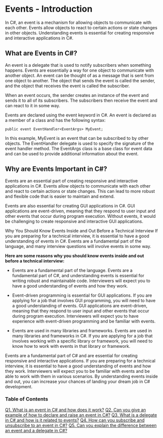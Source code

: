 # Events - Introduction

In C#, an event is a mechanism for allowing objects to communicate with each other. Events allow objects to react to certain actions or state changes in other objects. Understanding events is essential for creating responsive and interactive applications in C#.

## What are Events in C#?
An event is a delegate that is used to notify subscribers when something happens. Events are essentially a way for one object to communicate with another object. An event can be thought of as a message that is sent from one object to another. The object that sends the event is called the sender, and the object that receives the event is called the subscriber.

When an event occurs, the sender creates an instance of the event and sends it to all of its subscribers. The subscribers then receive the event and can react to it in some way.

Events are declared using the event keyword in C#. An event is declared as a member of a class and has the following syntax:

```
public event EventHandler<EventArgs> MyEvent;
```

In this example, MyEvent is an event that can be subscribed to by other objects. The EventHandler delegate is used to specify the signature of the event handler method. The EventArgs class is a base class for event data and can be used to provide additional information about the event.

## Why are Events Important in C#?
Events are an essential part of creating responsive and interactive applications in C#. Events allow objects to communicate with each other and react to certain actions or state changes. This can lead to more robust and flexible code that is easier to maintain and extend.

Events are also essential for creating GUI applications in C#. GUI applications are event-driven, meaning that they respond to user input and other events that occur during program execution. Without events, it would be challenging to create responsive and interactive GUI applications.

Why You Should Know Events Inside and Out Before a Technical Interview
If you are preparing for a technical interview, it is essential to have a good understanding of events in C#. Events are a fundamental part of the language, and many interview questions will involve events in some way.

**Here are some reasons why you should know events inside and out before a technical interview:**

+ Events are a fundamental part of the language.
Events are a fundamental part of C#, and understanding events is essential for writing robust and maintainable code. Interviewers will expect you to have a good understanding of events and how they work.

+ Event-driven programming is essential for GUI applications.
If you are applying for a job that involves GUI programming, you will need to have a good understanding of events. GUI applications are event-driven, meaning that they respond to user input and other events that occur during program execution. Interviewers will expect you to have experience with event-driven programming and be familiar with events.

+ Events are used in many libraries and frameworks.
Events are used in many libraries and frameworks in C#. If you are applying for a job that involves working with a specific library or framework, you will need to know how to work with events in that library or framework.

Events are a fundamental part of C# and are essential for creating responsive and interactive applications. If you are preparing for a technical interview, it is essential to have a good understanding of events and how they work. Interviewers will expect you to be familiar with events and be able to work with them in various scenarios. By understanding events inside and out, you can increase your chances of landing your dream job in C# development.

### Table of Contents
[Q1. What is an event in C# and how does it work?](https://github.com/rcallaby/CSharp-Interview-Questions/blob/main/Events/EV-Question1.md)
[Q2. Can you give an example of how to declare and raise an event in C#?](https://github.com/rcallaby/CSharp-Interview-Questions/blob/main/Events/EV-Question2.md)
[Q3. What is a delegate in C# and how is it related to events?](https://github.com/rcallaby/CSharp-Interview-Questions/blob/main/Events/EV-Question3.md)
[Q4. How can you subscribe and unsubscribe to an event in C#?](https://github.com/rcallaby/CSharp-Interview-Questions/blob/main/Events/EV-Question4.md)
[Q5. Can you explain the difference between an event and a delegate in C#?](https://github.com/rcallaby/CSharp-Interview-Questions/blob/main/Events/EV-Question5.md)